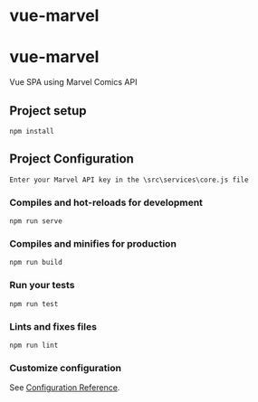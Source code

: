 # vue-marvel

# vue-marvel
Vue SPA using Marvel Comics API

## Project setup
```
npm install
```
## Project Configuration
```
Enter your Marvel API key in the \src\services\core.js file
```

### Compiles and hot-reloads for development
```
npm run serve
```

### Compiles and minifies for production
```
npm run build
```

### Run your tests
```
npm run test
```

### Lints and fixes files
```
npm run lint
```

### Customize configuration
See [Configuration Reference](https://cli.vuejs.org/config/).
